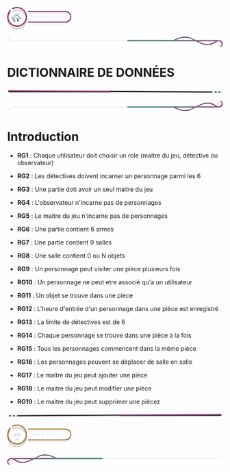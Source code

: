  <a href="../README.md">
  <img src="../assets/button/home_page.png" alt="Home page" style="width: 150px; height: auto;">
</a>

![border](../assets/line/border_deco_rt.png)

# DICTIONNAIRE DE DONNÉES

![border](../assets/line/line-pink-point_l.png)

![border](../assets/line/border_deco_rb.png)

# Introduction

- **RG1** : Chaque utilisateur doit choisir un role (maitre du jeu, détective ou observateur)

- **RG2** : Les détectives doivent incarner un personnage parmi les 6

- **RG3** : Une partie doti avoir un seul maitre du jeu

- **RG4** : L'observateur n'incarne pas de personnages

- **RG5** : Le maitre du jeu n'incarne pas de personnages

- **RG6** : Une partie contient 6 armes

- **RG7** : Une partie contient 9 salles

- **RG8** : Une salle contient 0 ou N objets

- **RG9** : Un personnage peut visiter une pièce plusieurs fois

- **RG10** : Un personnage ne peut etre associé qu'a un utilisateur

- **RG11** : Un objet se trouve dans une piece

- **RG12** : L'heure d'entrée d'un personnage dans une pièce est enregistré

- **RG13** : La limite de détectives est de 6

- **RG14** : Chaque personnage se trouve dans une pièce à la fois

- **RG15** : Tous les personnages commencent dans la même pièce

- **RG16** : Les personnages peuvent se déplacer de salle en salle

- **RG17** : Le maitre du jeu peut ajouter une pièce

- **RG18** : Le maitre du jeu peut modifier une pièce

- **RG19** : Le maitre du jeu peut supprimer une piècez

![border](../assets/line/line-pink-point_r.png)

<a href="#sommaire">
  <img src="../assets/button/back_to_top.png" alt="Back to top" style="width: 150px; height: auto;">
</a>

![border](../assets/line/border_deco_l.png)
